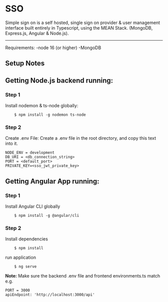 # SSO

Simple sign on is a self hosted, single sign on provider & user management interface built entirely in Typescript, using the MEAN Stack.
(MongoDB, Express.js, Angular & Node.js).

---

Requirements:
-node 16 (or higher)
-MongoDB

## Setup Notes

## Getting Node.js backend running:

### Step 1

Install nodemon & ts-node globally:

```console
    $ npm install -g nodemon ts-node
```

### Step 2

Create .env File:
Create a .env file in the root directory, and copy this text into it.

```console
NODE_ENV = development
DB_URI = <db_connection_string>
PORT = <default_port>
PRIVATE_KEY=<sso_jwt_private_key>
```

## Getting Angular App running:

### Step 1

Install Angular CLI globally

```console
    $ npm install -g @angular/cli
```

### Step 2

Install dependencies

```console
    $ npm install
```

run application

```console
    $ ng serve
```

**Note:**
Make sure the backend .env file and frontend environments.ts match e.g.

```
PORT = 3000
apiEndpoint: 'http://localhost:3000/api'
```
